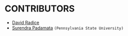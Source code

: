 # CONTRIBUTORS #
* [David Radice](http://personal.psu.edu/dur566/)
* [Surendra Padamata](https://sites.psu.edu/numrel/members/surendra-padamata/) `(Pennsylvania State University)`
